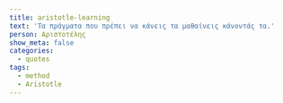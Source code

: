 ```yaml
---
title: aristotle-learning
text: 'Τα πράγματα που πρέπει να κάνεις τα μαθαίνεις κάνοντάς τα.'
person: Αριστοτέλης
show_meta: false
categories:
  - quotes
tags:
  - method
  - Aristotle
---
```

